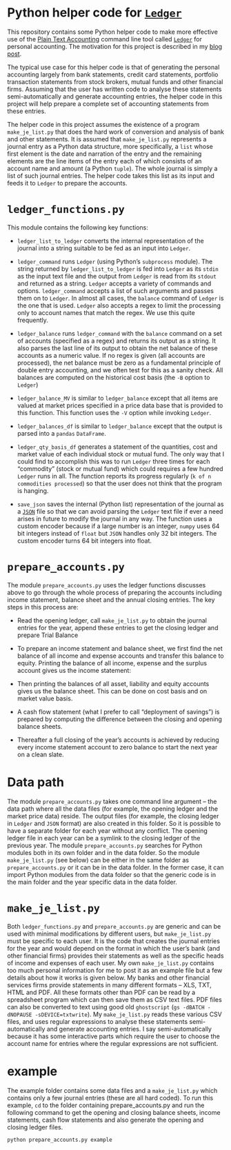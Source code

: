 # Python helper code for [`Ledger`](http://ledger-cli.org/)

This repository contains some Python helper code to make more effective use of the [Plain Text Accounting](http://plaintextaccounting.org/) command line tool called [`Ledger`](http://ledger-cli.org/) for personal accounting. The motivation for this project is described in my [blog post](https://jrvcomputing.wordpress.com/2016/06/14/personal-accounting-software/).

The typical use case for this helper code is that of generating the personal accounting largely from  bank statements, credit card statements, portfolio transaction statements from stock brokers, mutual funds and other financial firms. Assuming that the user has written code to analyse these statements semi-automatically and generate accounting entries, the helper code in this project will help prepare a complete set of accounting statements from these entries. 

The helper code in this project assumes the existence of a program `make_je_list.py` that does the hard work of conversion and analysis of bank and other statements. It is assumed that `make_je_list.py` represents a journal entry as a Python data structure, more specifically, a `list`  whose first element is the date and narration of the entry and the remaining elements are the line items of the entry each of which consists of an account name and amount (a Python `tuple`). The whole journal is simply a list of such journal entries. The helper code takes this list as its input and feeds it to `Ledger` to prepare the accounts. 

# `ledger_functions.py`

This module contains the following key functions:

* `ledger_list_to_ledger` converts  the  internal representation of the journal into a string suitable to be fed as an input into `Ledger`.

* `ledger_command` runs `Ledger` (using Python&rsquo;s `subprocess` module). The string returned by  `ledger_list_to_ledger` is fed into `Ledger` as its `stdin` as the input text file and the output from `Ledger` is read from its `stdout` and returned as a string. `Ledger` accepts a variety of commands  and options. `ledger_command` accepts a list of such arguments and passes them on to `Ledger`. In almost all cases, the `balance` command of `Ledger` is the one that is used. `Ledger` also accepts a regex to limit the processing only to account names that match the regex. We use this quite frequently.

* `ledger_balance` runs `ledger_command` with the `balance` command on a set of accounts (specified as a regex)  and returns its output as a string. It also parses the last line of its output to obtain the net balance of these accounts as a numeric value. If no regex is given (all accounts are processed), the net balance must be zero as a fundamental principle of double entry accounting, and we often test for this as a sanity check. All balances are computed on the historical cost basis (the `-B` option to `Ledger`)

* `ledger_balance_MV` is similar to `ledger_balance` except that all items are valued at market prices specified in a price data base that is provided to this function. This function uses the `-V` option while invoking `Ledger`.

* `ledger_balances_df` is similar to `ledger_balance` except that the output is parsed into a `pandas` `DataFrame`.

* `ledger_qty_basis_df` generates a statement of the quantities, cost and market value of each individual stock or mutual fund. The only way that I could find to accomplish this was to run `Ledger` three times for each &ldquo;commodity&rdquo; (stock or mutual fund) which could requires a few hundred `Ledger` runs in all. The function reports its progress regularly (`k of n commodities processed`) so that the user does not think that the program is hanging.

* `save_json` saves the internal (Python list) representation of the journal as  a [`JSON`](http://www.json.org/) file so that we can avoid parsing the `Ledger` text file if ever a need arises in future to modify the journal in any way. The function uses a custom encoder because if a large number is an integer, `numpy` uses 64 bit integers instead of `float` but `JSON` handles only 32 bit integers. The custom encoder turns 64 bit integers into float.

# `prepare_accounts.py`

The module `prepare_accounts.py` uses the ledger functions discusses above to go through the whole process of preparing the accounts including income statement, balance sheet and the annual closing entries. The key steps in this process are:

* Read the opening ledger, call `make_je_list.py` to obtain the journal entries for the year, append these entries to get the closing ledger and prepare Trial Balance

* To prepare an income statement and balance sheet, we first find the net balance of all income and expense accounts and transfer this balance to equity. Printing the balance of all income, expense and the surplus account gives us the income statement:

* Then printing the balances of all asset, liability and equity accounts gives us the balance sheet. This can be done on cost basis and on market value basis.
 
* A cash flow statement (what I prefer to call &ldquo;deployment of savings&rdquo;) is prepared by computing the difference between the closing and opening balance sheets.

* Thereafter a full closing of the year&rsquo;s accounts is achieved by reducing every income statement account to zero balance to start the next year on a clean slate.

# Data path

The module `prepare_accounts.py`  takes one command line argument &ndash; the data path where all the data files (for example, the opening ledger and the market price data) reside. The output files (for example, the closing ledger in `Ledger` and `JSON` format) are also created in this folder. So it is possible to have a separate folder for each year without any conflict. The opening ledger file in each year can be a symlink to the closing ledger of the previous year. The module `prepare_accounts.py` searches for Python modules both in its own folder and in the data folder. So the module `make_je_list.py` (see below) can be either in the same folder as `prepare_accounts.py` or it can be in the data folder. In the former case, it can import Python modules from the data folder so that the generic code is in the main folder and the year specific data in the data folder.

# `make_je_list.py`

Both `ledger_functions.py` and `prepare_accounts.py` are generic and can be used with minimal modifications by different users, but `make_je_list.py` must be specific to each user. It is the code that creates the journal entries for the year and would depend on the format in which the user&rsquo;s bank (and other financial firms) provides their statements as well as the specific heads of income and expenses of each user. My own `make_je_list.py` contains too much personal information for me to post it as an example file but a few details about how it works is given below.  My banks and other financial services firms provide statements in many different formats &ndash; XLS, TXT, HTML and PDF. All these formats other than PDF can be read by a spreadsheet program which can then save them as CSV text files. PDF files can also be converted to text using good old `ghostscript` (`gs -dBATCH -dNOPAUSE -sDEVICE=txtwrite`). My `make_je_list.py` reads these various CSV files, and uses regular expressions  to analyse these statements semi-automatically and generate accounting entries. I say semi-automatically because it has some interactive parts which require the user to choose the account name for entries where the regular expressions are not sufficient.

# example

The example folder contains some data files and a `make_je_list.py` which contains only a few journal entries (these are all hard coded). To run this example, `cd` to the folder containing  prepare_accounts.py and run the following command to get the opening and closing balance sheets, income statements, cash flow statements and also generate the opening and closing ledger files.

`python prepare_accounts.py example`


